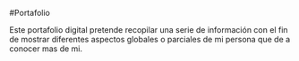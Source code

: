 #Portafolio

Este portafolio digital pretende recopilar una serie de información con el fin de mostrar diferentes aspectos globales o parciales de mi persona que de a conocer mas de mi.

